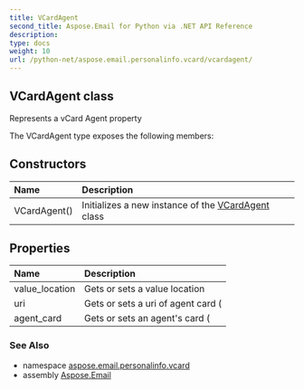 ```yaml
---
title: VCardAgent
second_title: Aspose.Email for Python via .NET API Reference
description: 
type: docs
weight: 10
url: /python-net/aspose.email.personalinfo.vcard/vcardagent/
---
```


## VCardAgent class

Represents a vCard Agent property

The VCardAgent type exposes the following members:
## Constructors
| Name | Description |
| :- | :- |
|VCardAgent()|Initializes a new instance of the [VCardAgent](/email/python-net/aspose.email.personalinfo.vcard/vcardagent/) class|
## Properties
| Name | Description |
| :- | :- |
|value_location|Gets or sets a value location|
|uri|Gets or sets a uri of agent card (|
|agent_card|Gets or sets an agent's card (|

### See Also

* namespace [aspose.email.personalinfo.vcard](/email/python-net/aspose.email.personalinfo.vcard/)
* assembly [Aspose.Email](/email/python-net/)

